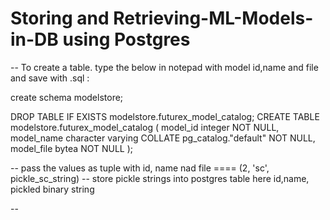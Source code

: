 # Storing and Retrieving-ML-Models-in-DB using Postgres
-- To create a table. type the below in notepad with model id,name and file and save with .sql :

create schema modelstore;

DROP TABLE IF EXISTS modelstore.futurex_model_catalog;
CREATE TABLE modelstore.futurex_model_catalog
(
    model_id integer NOT NULL,
    model_name character varying COLLATE pg_catalog."default" NOT NULL,
    model_file bytea NOT NULL
);


-- pass the values as tuple with id, name nad file ==== (2, 'sc', pickle_sc_string)
-- store pickle strings into postgres table here id,name, pickled binary string

-- 
